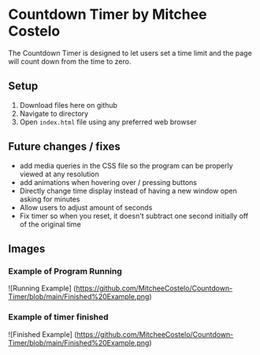 # Countdown Timer by Mitchee Costelo
The Countdown Timer is designed to let users set a time limit and the page will count down from the time to zero.

## Setup
1. Download files here on github
2. Navigate to directory
3. Open `index.html` file using any preferred web browser

## Future changes / fixes
- add media queries in the CSS file so the program can be properly viewed at any resolution
- add animations when hovering over / pressing buttons
- Directly change time display instead of having a new window open asking for minutes
- Allow users to adjust amount of seconds
- Fix timer so when you reset, it doesn't subtract one second initially off of the original time

## Images
### Example of Program Running
![Running Example] (https://github.com/MitcheeCostelo/Countdown-Timer/blob/main/Finished%20Example.png)

### Example of timer finished
![Finished Example] (https://github.com/MitcheeCostelo/Countdown-Timer/blob/main/Finished%20Example.png)